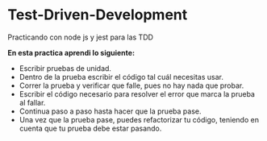 # Test-Driven-Development
Practicando con node js y  jest para las TDD

**En esta practica aprendi lo siguiente:** 
- Escribir pruebas de unidad.
- Dentro de la prueba escribir el código tal cuál necesitas usar.
- Correr la prueba y verificar que falle, pues no hay nada que probar.
- Escribir el código necesario para resolver el error que marca la prueba al fallar.
- Continua paso a paso hasta hacer que la prueba pase.
- Una vez que la prueba pase, puedes refactorizar tu código, teniendo en cuenta que tu prueba debe estar pasando.


